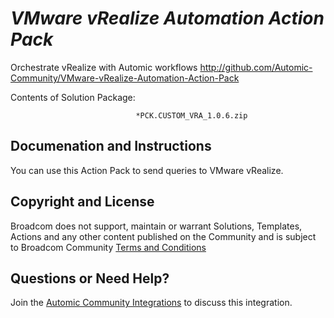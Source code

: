 *VMware vRealize Automation Action Pack*
=============


Orchestrate vRealize with Automic workflows
http://github.com/Automic-Community/VMware-vRealize-Automation-Action-Pack

<!-- List of attached files -->
Contents of Solution Package:

						
								*PCK.CUSTOM_VRA_1.0.6.zip
								
						


Documenation and Instructions
---

<p>You can use this Action Pack to send queries to VMware vRealize.</p>

Copyright and License
---

Broadcom does not support, maintain or warrant Solutions, Templates, Actions and any other content published on the Community and is subject to Broadcom Community [Terms and Conditions](https://community.broadcom.com/termsandconditions)


Questions or Need Help? 
---
Join the [Automic Community Integrations](https://community.broadcom.com/communities/community-home?CommunityKey=83e49dd4-b93e-464a-a343-2bb1e51c13ec) to discuss this integration.
